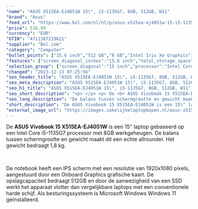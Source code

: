 ```yaml
---
"name": "ASUS X515EA-EJ4051W 15\", i5-1135G7, 8GB, 512GB, W11"
"brand": "Asus"
"feed_url": "https://www.bol.com/nl/nl/p/asus-x515ea-ej4051w-15-i5-1135g7-8gb-512gb-w11/9300000157446860"
"price": 516.99
"currency": "EUR"
"GTIN": "4711387219621"
"supplier": "Bol.com"
"category": "Computer"
"bullet_points": ["15.6 inch","512 GB","8 GB","Intel Iris Xe Graphics"]
"features": {"screen_diagonal_inches":"15.6 inch","total_storage_space":"512 GB","memory_size":"8 GB","graphics_card":"Intel Iris Xe Graphics"}
"selection_group": {"screen_diagonal":"15 inch","processor":"Intel Core i5","changed_price_past_3_days":false}
"changed": "2023-12-13 07:25:56"
"seo_header_title": "ASUS X515EA-EJ4051W 15\", i5-1135G7, 8GB, 512GB, W11"
"seo_meta_description": "ASUS X515EA-EJ4051W 15\", i5-1135G7, 8GB, 512GB, W11"
"seo_h1_title": "ASUS X515EA-EJ4051W 15\", i5-1135G7, 8GB, 512GB, W11"
"seo_short_description": "<p> </p> <p> De <b> ASUS Vivobook 15 X515EA-EJ4051W</b> is een 15\" laptop gebaseerd op een Intel Core i5-1135G7 processor met 8GB werkgeheugen."
"seo_long_description": "De balans tussen schermgrootte en gewicht maakt dit een echte allrounder. Het gewicht bedraagt 1,8 kg. </p> <br /> <p> De notebook heeft een IPS scherm met een resolutie van 1920x1080 pixels, aangestuurd door een Onboard Graphics grafische kaart. De opslagcapaciteit bedraagt 512GB en door de aanwezigheid van een SSD werkt het apparaat vlotter dan vergelijkbare laptops met een conventionele harde schijf. Als besturingssysteem is Microsoft Windows Windows 11 geïnstalleerd. </p> <p> </p>"
"short_description": "De ASUS Vivobook 15 X515EA-EJ4051W is een 15\" laptop gebaseerd op een Intel Core i5-1135G7 processor met 8GB werkgeheugen. De balans tussen schermgrootte en gewicht maakt dit een echte allrounder. Het gewicht bedraagt 1,8 kg. De notebook heeft een IPS scherm met een resolutie van 1920x1080 pixels, aangestuurd door een Onboard Graphics grafische kaart. De opslagcapaciteit bedraagt 512GB en door de aanwezigheid van een SSD werkt het apparaat vlotter dan vergelijkbare laptops met een conventionele harde schijf. Als besturingssysteem is Microsoft Windows Windows 11 geïnstalleerd."
"external_image_url": "https://images.zakelijkelaptopkopen.nl/asus-x515ea-ej4051w-15-i5-1135g7-8gb-512gb-w11.webp"
---
```


<p>  </p> <p> De <b> ASUS Vivobook 15 X515EA-EJ4051W</b> is een 15" laptop gebaseerd op een Intel Core i5-1135G7 processor met 8GB werkgeheugen. De balans tussen schermgrootte en gewicht maakt dit een echte allrounder. Het gewicht bedraagt 1,8 kg. </p> <br /> <p> De notebook heeft een IPS scherm met een resolutie van 1920x1080 pixels, aangestuurd door een Onboard Graphics grafische kaart. De opslagcapaciteit bedraagt 512GB en door de aanwezigheid van een SSD werkt het apparaat vlotter dan vergelijkbare laptops met een conventionele harde schijf. Als besturingssysteem is Microsoft Windows Windows 11 geïnstalleerd. </p> <p>  </p>